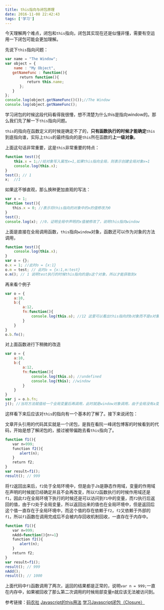 ```yaml
---
title: this指向与闭包原理
date: 2016-11-08 22:42:43
tags: ['学习']
---
```

今天理解两个难点，闭包和`this`指向，闭包其实现在还是似懂非懂，需要有空运用一下闭包可能会更加理解。

先说下`this`指向问题：
``` javascript
var name = "The Window";
var object = {
    name : "My Object",
　　getNameFunc : function(){
　　　　return function(){
　　　　　　return this.name;
　　　　};
　　}
};
console.log(object.getNameFunc()());//The Window
console.log(object.getNameFunc();
```
学习闭包的时候这段代码看得我很懵，想不清楚为什么this是指向window的。那么我们先了解一下`this`指向问题。

`this`的指向在函数定义的时候是确定不了的，**只有函数执行的时候才能确定**`this`到底指向谁，实际上`this`的最终指向的是`this`所在函数的**上一级对象**。
<!--more-->
上面这句话非常重要，这是`this`非常重要的特点：
``` javascript
function test(){
    this.x = 1;//给对象写入属性x=1,如果this指向全局，则表示创建全局对象x=1
    console.log(this.x);
}
test(); // 1
x;  //1
```
如果这不够直观，那么换种更加直观的写法：
``` javascript
var x = 1;
function test(){
　　this.x = 0; //表示将this指向的对象中的x的值修改为0
}
test();
console.log(x); //0，证明全局中声明的x值被修改了，说明this指向window
```
上面是直接在全局调用函数，`this`指向`window`对象，函数还可以作为对象的方法调用，
``` javascript
function test(){
    console.log(this.x);
}
var o = {};
o.x = 1; //此时o = {x:1}
o.m = test; // 此时o = {x:1,m:test}
o.m(); // 1 说明test执行的时候this指向的是o这个对象，所以才能获取到x
```
再来看个例子
``` javascript
var o = {
    a:10,
    b:{
        a:12,
        fn:function(){
            console.log(this.a); //12 这里可以看出this指向的b对象而不是o对象，所以this只指向它的上一级对象
        }
    }
}
o.b.fn();
```
对上面函数进行下稍微的改造
``` javascript
var o = {
    a:10,
    b:{
        a:12,
        fn:function(){
            console.log(this.a); //undefined
            console.log(this); //window
        }
    }
}
var j = o.b.fn;
j(); //当将方法赋值给一个全局变量后再调用，此时就是window对象调用，由于全局没有a变量，所以this.a返回undefined,this返回window
```
这样看下来后应该对`this`的指向有一个基本的了解了。接下来说闭包：

文章开头引用的代码其实就是一个闭包，是我在看阮一峰闭包博客的时候看到的代码，开始是想了解闭包的，接过被带偏跑去看`this`指向了。
``` javascript
function f1(){
　　var n=999;
　　function f2(){
　　　　alert(n);
　　}
　　return f2;
}
var result=f1();
result(); // 999
```
将`f2`返回出来后，`f2`处于全局环境中，但是由于Js是静态作用域，变量的作用域在声明的时候就已经确定并且不会再改变，所以`f2`函数执行的时候作用域还是`f1`，因此`f2`在全局环境下执行的时候还是可以访问到`f1`中的变量，而`f2`执行后返回的值，由于`f2`处于全局变量，所以返回出来的值也在全局环境中，但是返回后这个值一直存在于全局环境中，而这个值的存在依赖于`f2`，`f2`又依赖于外部的`f1`，所以`f1`函数在调用完成后不会被内存回收机制回收，一直存在于内存中。
``` javascript
function f1(){
　　var n=999;
　　nAdd=function(){n+=1}
　　function f2(){
　　　　alert(n);
　　}
　　return f2;
}
var result=f1();
result(); // 999
nAdd();
result(); // 1000
```
上面代码中`f1`函数调用了两次，返回的结果都是正常的，说明`var n = 999;`一直在内存中，如果被回收了那么第二次调用的时候局部变量n就应该无法被访问到。

参考链接：[码农社](http://www.codeceo.com/article/javascript-this-pointer.html)
[Javascript的this用法](http://www.ruanyifeng.com/blog/2010/04/using_this_keyword_in_javascript.html)
[学习Javascript闭包（Closure）](http://www.ruanyifeng.com/blog/2009/08/learning_javascript_closures.html)